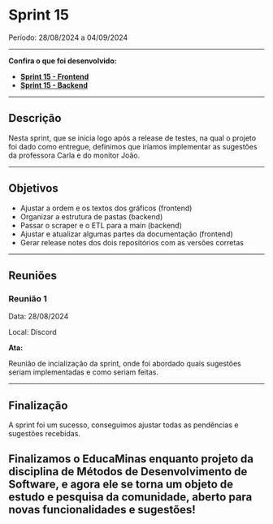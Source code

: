 # Sprint 15

Período: 28/08/2024 a 04/09/2024

---

**Confira o que foi desenvolvido:**

- **[Sprint 15 - Frontend](https://github.com/unb-mds/2024-1-EducaMinas-frontend/milestone/16?closed=1)**
- **[Sprint 15 - Backend](https://github.com/unb-mds/2024-1-EducaMinas-backend/milestone/8?closed=1)**

---

## Descrição

Nesta sprint, que se inicia logo após a release de testes, na qual o projeto foi dado como entregue, definimos que iríamos implementar as sugestões da professora Carla e do monitor João.

---

## Objetivos

- Ajustar a ordem e os textos dos gráficos (frontend)
- Organizar a estrutura de pastas (backend)
- Passar o scraper e o ETL para a main (backend)
- Ajustar e atualizar algumas partes da documentação (frontend)
- Gerar release notes dos dois repositórios com as versões corretas

---

## Reuniões

### Reunião 1

Data: 28/08/2024

Local: Discord

**Ata:**

Reunião de incialização da sprint, onde foi abordado quais sugestões seriam implementadas e como seriam feitas.

---

## Finalização

A sprint foi um sucesso, conseguimos ajustar todas as pendências e sugestões recebidas.

Finalizamos o EducaMinas enquanto projeto da disciplina de Métodos de Desenvolvimento de Software, e agora ele se torna um objeto de estudo e pesquisa da comunidade, aberto para novas funcionalidades e sugestões!
---
